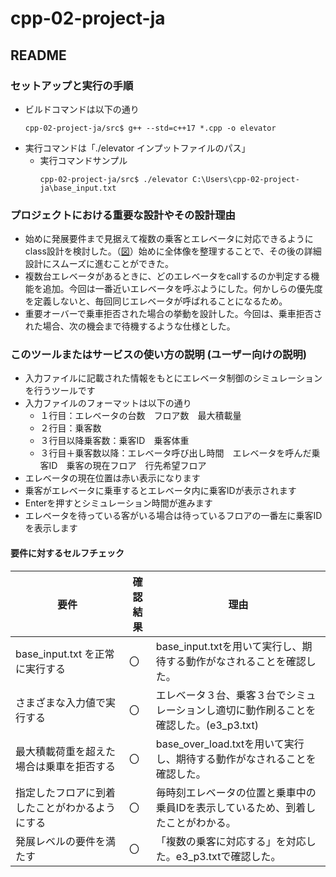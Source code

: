 # cpp-02-project-ja
## README
### セットアップと実行の手順
- ビルドコマンドは以下の通り
    ```
    cpp-02-project-ja/src$ g++ --std=c++17 *.cpp -o elevator
    ```
- 実行コマンドは「./elevator インプットファイルのパス」
  - 実行コマンドサンプル
    ```
    cpp-02-project-ja/src$ ./elevator C:\Users\cpp-02-project-ja\base_input.txt
    ```

### プロジェクトにおける重要な設計やその設計理由
- 始めに発展要件まで見据えて複数の乗客とエレベータに対応できるようにclass設計を検討した。（[図](https://docs.google.com/presentation/d/1bA3KirMn_il-RubIFEMaonWPbj1fI-meYPS08ZQUFsc/edit#slide=id.p)）始めに全体像を整理することで、その後の詳細設計にスムーズに進むことができた。
- 複数台エレベータがあるときに、どのエレベータをcallするのか判定する機能を追加。今回は一番近いエレベータを呼ぶようにした。何かしらの優先度を定義しないと、毎回同じエレベータが呼ばれることになるため。
- 重要オーバーで乗車拒否された場合の挙動を設計した。今回は、乗車拒否された場合、次の機会まで待機するような仕様とした。

### このツールまたはサービスの使い方の説明 (ユーザー向けの説明)
- 入力ファイルに記載された情報をもとにエレベータ制御のシミュレーションを行うツールです
- 入力ファイルのフォーマットは以下の通り
  - １行目：エレベータの台数　フロア数　最大積載量
  - ２行目：乗客数
  - ３行目以降乗客数：乗客ID　乗客体重
  - ３行目＋乗客数以降：エレベータ呼び出し時間　エレベータを呼んだ乗客ID　乗客の現在フロア　行先希望フロア
- エレベータの現在位置は赤い表示になります
- 乗客がエレベータに乗車するとエレベータ内に乗客IDが表示されます
- Enterを押すとシミュレーション時間が進みます
- エレベータを待っている客がいる場合は待っているフロアの一番左に乗客IDを表示します

#### 要件に対するセルフチェック

| 要件                               | 確認結果 | 理由                                                    |
|------------------------------------|---------|--------------------------------------------------------------|
| base_input.txt を正常に実行する    | 〇    | base_input.txtを用いて実行し、期待する動作がなされることを確認した。 |
| さまざまな入力値で実行する         | 〇     | エレベータ３台、乗客３台でシミュレーションし適切に動作刷ることを確認した。(e3_p3.txt) |
| 最大積載荷重を超えた場合は乗車を拒否する | 〇  |base_over_load.txtを用いて実行し、期待する動作がなされることを確認した。 |
| 指定したフロアに到着したことがわかるようにする | 〇 | 毎時刻エレベータの位置と乗車中の乗員IDを表示しているため、到着したことがわかる。|
| 発展レベルの要件を満たす           | 〇     | 「複数の乗客に対応する」を対応した。e3_p3.txtで確認した。 |
